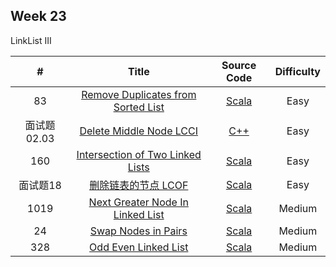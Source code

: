 ## Week 23

LinkList III

| # | Title | Source Code | Difficulty |
|:---:|:---:|:---:|:---:|
| 83 | [Remove Duplicates from Sorted List](https://leetcode-cn.com/problems/remove-duplicates-from-sorted-list/) | [Scala](https://github.com/Somainer/stca-weekly-challenge/tree/master/week23/83-remove-duplicates-from-sorted-list/deleteDuplicates.scala) | Easy |
| 面试题 02.03 | [Delete Middle Node LCCI](https://leetcode-cn.com/problems/delete-middle-node-lcci/) | [C++](https://github.com/Somainer/stca-weekly-challenge/tree/master/week23/100187-delete-middle-node-lcci/deleteNode.cpp) | Easy |
| 160 | [Intersection of Two Linked Lists](https://leetcode-cn.com/problems/intersection-of-two-linked-lists/) | [Scala](https://github.com/Somainer/stca-weekly-challenge/tree/master/week23/160-intersection-of-two-linked-lists/getIntersectionNode.scala) | Easy |
| 面试题18 | [删除链表的节点 LCOF](https://leetcode-cn.com/problems/shan-chu-lian-biao-de-jie-dian-lcof/) | [Scala](https://github.com/Somainer/stca-weekly-challenge/tree/master/week23/100299-shan-chu-lian-biao-de-jie-dian-lcof/deleteNode.scala) | Easy |
| 1019 | [Next Greater Node In Linked List](https://leetcode-cn.com/problems/next-greater-node-in-linked-list/) | [Scala](https://github.com/Somainer/stca-weekly-challenge/tree/master/week23/1072-next-greater-node-in-linked-list/nextLargerNodes.scala) | Medium |
| 24 | [Swap Nodes in Pairs](https://leetcode-cn.com/problems/swap-nodes-in-pairs/) | [Scala](https://github.com/Somainer/stca-weekly-challenge/tree/master/week23/24-swap-nodes-in-pairs/swapPairs.scala) | Medium |
| 328 | [Odd Even Linked List](https://leetcode-cn.com/problems/odd-even-linked-list/) | [Scala](https://github.com/Somainer/stca-weekly-challenge/tree/master/week23/328-odd-even-linked-list/oddEvenList.scala) | Medium |
